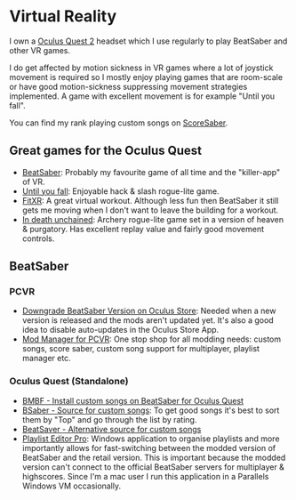 # Virtual Reality

I own a [Oculus Quest 2](https://www.oculus.com/quest-2/) headset which I use regularly to play BeatSaber and other VR games. 

I do get affected by motion sickness in VR games where a lot of joystick movement is required so I mostly enjoy playing games that are room-scale or have good motion-sickness suppressing movement strategies implemented. A game with excellent movement is for example "Until you fall".

You can find my rank playing custom songs on [ScoreSaber](https://scoresaber.com/u/2142697109132096).

## Great games for the Oculus Quest

* [BeatSaber](https://beatsaber.com/): Probably my favourite game of all time and the "killer-app" of VR.
* [Until you fall](https://untilyoufall.schellgames.com/): Enjoyable hack & slash rogue-lite game.
* [FitXR](https://fitxr.com/): A great virtual workout. Although less fun then BeatSaber it still gets me moving when I don't want to leave the building for a workout.
* [In death unchained](https://www.oculus.com/experiences/quest/2334376869949242/?locale=en_US): Archery rogue-lite game set in a version of heaven & purgatory. Has excellent replay value and fairly good movement controls.

## BeatSaber

### PCVR

* [Downgrade BeatSaber Version on Oculus Store](https://computerelite.github.io/tools/Oculus/RiftDowngraderGuide.html): Needed when a new version is released and the mods aren't updated yet. It's also a good idea to disable auto-updates in the Oculus Store App.
* [Mod Manager for PCVR](https://github.com/Assistant/ModAssistant): One stop shop for all modding needs: custom songs, score saber, custom song support for multiplayer, playlist manager etc.

### Oculus Quest \(Standalone\)

* [BMBF - Install custom songs on BeatSaber for Oculus Quest](https://bmbf.dev/stable)
* [BSaber - Source for custom songs](https://bsaber.com/): To get good songs it's best to sort them by "Top" and go through the list by rating.
* [BeatSaver - Alternative source for custom songs](https://beatsaver.com/browse/hot)
* [Playlist Editor Pro](https://playlisteditorpro.com/): Windows application to organise playlists and more importantly allows for fast-switching between the modded version of BeatSaber and the retail version. This is important because the modded version can't connect to the official BeatSaber servers for multiplayer & highscores. Since I'm a mac user I run this application in a Parallels Windows VM occasionally. 

